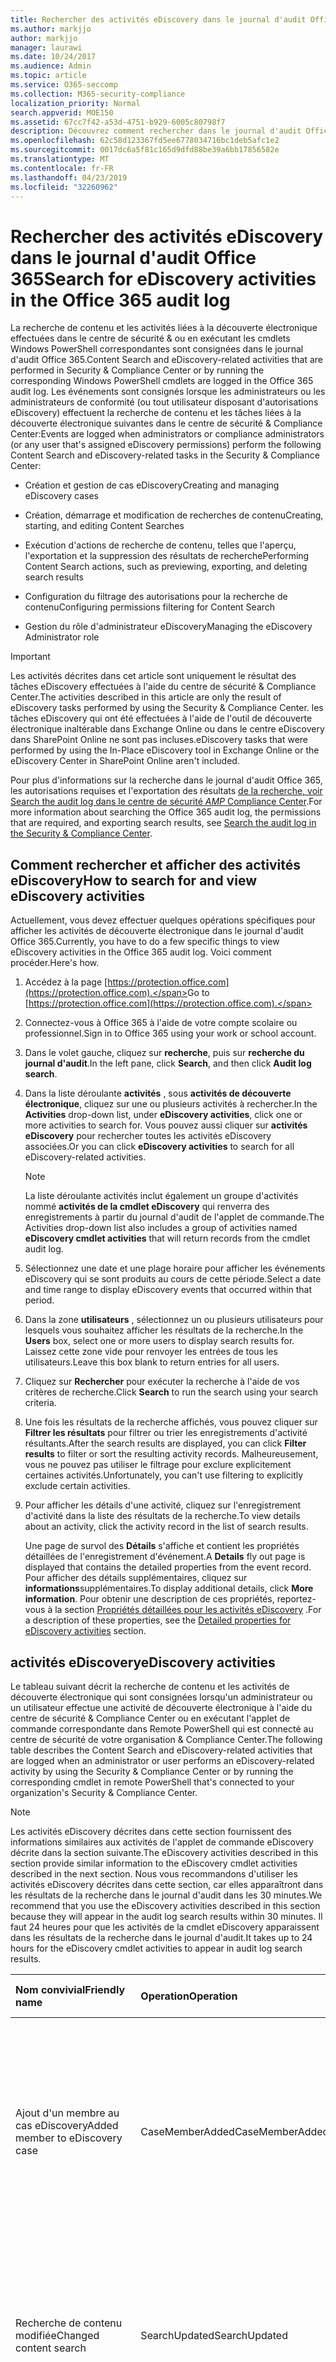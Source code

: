 ```yaml
---
title: Rechercher des activités eDiscovery dans le journal d'audit Office 365
ms.author: markjjo
author: markjjo
manager: laurawi
ms.date: 10/24/2017
ms.audience: Admin
ms.topic: article
ms.service: O365-seccomp
ms.collection: M365-security-compliance
localization_priority: Normal
search.appverid: MOE150
ms.assetid: 67cc7f42-a53d-4751-b929-6005c80798f7
description: Découvrez comment rechercher dans le journal d'audit Office 365 des événements consignés lorsque les administrateurs de conformité effectuent des tâches de recherche de contenu et de cas eDiscovery dans le centre de sécurité & Compliance Center.
ms.openlocfilehash: 62c58d123367fd5ee6778034716bc1deb5afc1e2
ms.sourcegitcommit: 0017dc6a5f81c165d9dfd88be39a6bb17856582e
ms.translationtype: MT
ms.contentlocale: fr-FR
ms.lasthandoff: 04/23/2019
ms.locfileid: "32260962"
---
```

# <a name="search-for-ediscovery-activities-in-the-office-365-audit-log"></a><span data-ttu-id="cde26-103">Rechercher des activités eDiscovery dans le journal d'audit Office 365</span><span class="sxs-lookup"><span data-stu-id="cde26-103">Search for eDiscovery activities in the Office 365 audit log</span></span>

<span data-ttu-id="cde26-104">La recherche de contenu et les activités liées à la découverte électronique effectuées dans le centre de sécurité & ou en exécutant les cmdlets Windows PowerShell correspondantes sont consignées dans le journal d'audit Office 365.</span><span class="sxs-lookup"><span data-stu-id="cde26-104">Content Search and eDiscovery-related activities that are performed in Security & Compliance Center or by running the corresponding Windows PowerShell cmdlets are logged in the Office 365 audit log.</span></span> <span data-ttu-id="cde26-105">Les événements sont consignés lorsque les administrateurs ou les administrateurs de conformité (ou tout utilisateur disposant d'autorisations eDiscovery) effectuent la recherche de contenu et les tâches liées à la découverte électronique suivantes dans le centre de sécurité & Compliance Center:</span><span class="sxs-lookup"><span data-stu-id="cde26-105">Events are logged when administrators or compliance administrators (or any user that's assigned eDiscovery permissions) perform the following Content Search and eDiscovery-related tasks in the Security & Compliance Center:</span></span>
  
- <span data-ttu-id="cde26-106">Création et gestion de cas eDiscovery</span><span class="sxs-lookup"><span data-stu-id="cde26-106">Creating and managing eDiscovery cases</span></span>
    
- <span data-ttu-id="cde26-107">Création, démarrage et modification de recherches de contenu</span><span class="sxs-lookup"><span data-stu-id="cde26-107">Creating, starting, and editing Content Searches</span></span>
    
- <span data-ttu-id="cde26-108">Exécution d'actions de recherche de contenu, telles que l'aperçu, l'exportation et la suppression des résultats de recherche</span><span class="sxs-lookup"><span data-stu-id="cde26-108">Performing Content Search actions, such as previewing, exporting, and deleting search results</span></span>
    
- <span data-ttu-id="cde26-109">Configuration du filtrage des autorisations pour la recherche de contenu</span><span class="sxs-lookup"><span data-stu-id="cde26-109">Configuring permissions filtering for Content Search</span></span>
    
- <span data-ttu-id="cde26-110">Gestion du rôle d'administrateur eDiscovery</span><span class="sxs-lookup"><span data-stu-id="cde26-110">Managing the eDiscovery Administrator role</span></span>
    
> [!IMPORTANT]
> <span data-ttu-id="cde26-111">Les activités décrites dans cet article sont uniquement le résultat des tâches eDiscovery effectuées à l'aide du centre de sécurité & Compliance Center.</span><span class="sxs-lookup"><span data-stu-id="cde26-111">The activities described in this article are only the result of eDiscovery tasks performed by using the Security & Compliance Center.</span></span> <span data-ttu-id="cde26-112">les tâches eDiscovery qui ont été effectuées à l'aide de l'outil de découverte électronique inaltérable dans Exchange Online ou dans le centre eDiscovery dans SharePoint Online ne sont pas incluses.</span><span class="sxs-lookup"><span data-stu-id="cde26-112">eDiscovery tasks that were performed by using the In-Place eDiscovery tool in Exchange Online or the eDiscovery Center in SharePoint Online aren't included.</span></span> 
  
<span data-ttu-id="cde26-113">Pour plus d'informations sur la recherche dans le journal d'audit Office 365, les autorisations requises et l'exportation des résultats [de la recherche, voir Search the audit log dans le centre de sécurité _AMP_ Compliance Center](search-the-audit-log-in-security-and-compliance.md).</span><span class="sxs-lookup"><span data-stu-id="cde26-113">For more information about searching the Office 365 audit log, the permissions that are required, and exporting search results, see [Search the audit log in the Security & Compliance Center](search-the-audit-log-in-security-and-compliance.md).</span></span>
  
## <a name="how-to-search-for-and-view-ediscovery-activities"></a><span data-ttu-id="cde26-114">Comment rechercher et afficher des activités eDiscovery</span><span class="sxs-lookup"><span data-stu-id="cde26-114">How to search for and view eDiscovery activities</span></span>

<span data-ttu-id="cde26-115">Actuellement, vous devez effectuer quelques opérations spécifiques pour afficher les activités de découverte électronique dans le journal d'audit Office 365.</span><span class="sxs-lookup"><span data-stu-id="cde26-115">Currently, you have to do a few specific things to view eDiscovery activities in the Office 365 audit log.</span></span> <span data-ttu-id="cde26-116">Voici comment procéder.</span><span class="sxs-lookup"><span data-stu-id="cde26-116">Here's how.</span></span>
  
1. <span data-ttu-id="cde26-117">Accédez à la page [https://protection.office.com](https://protection.office.com).</span><span class="sxs-lookup"><span data-stu-id="cde26-117">Go to [https://protection.office.com](https://protection.office.com).</span></span>
    
2. <span data-ttu-id="cde26-118">Connectez-vous à Office 365 à l'aide de votre compte scolaire ou professionnel.</span><span class="sxs-lookup"><span data-stu-id="cde26-118">Sign in to Office 365 using your work or school account.</span></span>
    
3. <span data-ttu-id="cde26-119">Dans le volet gauche, cliquez sur **recherche**, puis sur **recherche du journal d'audit**.</span><span class="sxs-lookup"><span data-stu-id="cde26-119">In the left pane, click **Search**, and then click **Audit log search**.</span></span>
    
4. <span data-ttu-id="cde26-120">Dans la liste déroulante **activités** , sous **activités de découverte électronique**, cliquez sur une ou plusieurs activités à rechercher.</span><span class="sxs-lookup"><span data-stu-id="cde26-120">In the **Activities** drop-down list, under **eDiscovery activities**, click one or more activities to search for.</span></span> <span data-ttu-id="cde26-121">Vous pouvez aussi cliquer sur **activités eDiscovery** pour rechercher toutes les activités eDiscovery associées.</span><span class="sxs-lookup"><span data-stu-id="cde26-121">Or you can click **eDiscovery activities** to search for all eDiscovery-related activities.</span></span> 
    
    > [!NOTE]
    > <span data-ttu-id="cde26-122">La liste déroulante activités inclut également un groupe d'activités nommé **activités de la cmdlet eDiscovery** qui renverra des enregistrements à partir du journal d'audit de l'applet de commande.</span><span class="sxs-lookup"><span data-stu-id="cde26-122">The Activities drop-down list also includes a group of activities named **eDiscovery cmdlet activities** that will return records from the cmdlet audit log.</span></span> 
  
5.  <span data-ttu-id="cde26-123">Sélectionnez une date et une plage horaire pour afficher les événements eDiscovery qui se sont produits au cours de cette période.</span><span class="sxs-lookup"><span data-stu-id="cde26-123">Select a date and time range to display eDiscovery events that occurred within that period.</span></span> 
    
6. <span data-ttu-id="cde26-124">Dans la zone **utilisateurs** , sélectionnez un ou plusieurs utilisateurs pour lesquels vous souhaitez afficher les résultats de la recherche.</span><span class="sxs-lookup"><span data-stu-id="cde26-124">In the **Users** box, select one or more users to display search results for.</span></span> <span data-ttu-id="cde26-125">Laissez cette zone vide pour renvoyer les entrées de tous les utilisateurs.</span><span class="sxs-lookup"><span data-stu-id="cde26-125">Leave this box blank to return entries for all users.</span></span> 
    
7. <span data-ttu-id="cde26-126">Cliquez sur **Rechercher** pour exécuter la recherche à l'aide de vos critères de recherche.</span><span class="sxs-lookup"><span data-stu-id="cde26-126">Click **Search** to run the search using your search criteria.</span></span> 
    
8. <span data-ttu-id="cde26-127">Une fois les résultats de la recherche affichés, vous pouvez cliquer sur **Filtrer les résultats** pour filtrer ou trier les enregistrements d'activité résultants.</span><span class="sxs-lookup"><span data-stu-id="cde26-127">After the search results are displayed, you can click **Filter results** to filter or sort the resulting activity records.</span></span> <span data-ttu-id="cde26-128">Malheureusement, vous ne pouvez pas utiliser le filtrage pour exclure explicitement certaines activités.</span><span class="sxs-lookup"><span data-stu-id="cde26-128">Unfortunately, you can't use filtering to explicitly exclude certain activities.</span></span> 
    
9. <span data-ttu-id="cde26-129">Pour afficher les détails d'une activité, cliquez sur l'enregistrement d'activité dans la liste des résultats de la recherche.</span><span class="sxs-lookup"><span data-stu-id="cde26-129">To view details about an activity, click the activity record in the list of search results.</span></span> 
    
    <span data-ttu-id="cde26-130">Une page de survol des **Détails** s'affiche et contient les propriétés détaillées de l'enregistrement d'événement.</span><span class="sxs-lookup"><span data-stu-id="cde26-130">A **Details** fly out page is displayed that contains the detailed properties from the event record.</span></span> <span data-ttu-id="cde26-131">Pour afficher des détails supplémentaires, cliquez sur **informations**supplémentaires.</span><span class="sxs-lookup"><span data-stu-id="cde26-131">To display additional details, click **More information**.</span></span> <span data-ttu-id="cde26-132">Pour obtenir une description de ces propriétés, reportez-vous à la section [Propriétés détaillées pour les activités eDiscovery](#detailed-properties-for-ediscovery-activities) .</span><span class="sxs-lookup"><span data-stu-id="cde26-132">For a description of these properties, see the [Detailed properties for eDiscovery activities](#detailed-properties-for-ediscovery-activities) section.</span></span> 

  
## <a name="ediscovery-activities"></a><span data-ttu-id="cde26-133">activités eDiscovery</span><span class="sxs-lookup"><span data-stu-id="cde26-133">eDiscovery activities</span></span>

<span data-ttu-id="cde26-134">Le tableau suivant décrit la recherche de contenu et les activités de découverte électronique qui sont consignées lorsqu'un administrateur ou un utilisateur effectue une activité de découverte électronique à l'aide du centre de sécurité & Compliance Center ou en exécutant l'applet de commande correspondante dans Remote PowerShell qui est connecté au centre de sécurité de votre organisation & Compliance Center.</span><span class="sxs-lookup"><span data-stu-id="cde26-134">The following table describes the Content Search and eDiscovery-related activities that are logged when an administrator or user performs an eDiscovery-related activity by using the Security & Compliance Center or by running the corresponding cmdlet in remote PowerShell that's connected to your organization's Security & Compliance Center.</span></span> 
  
> [!NOTE]
> <span data-ttu-id="cde26-135">Les activités eDiscovery décrites dans cette section fournissent des informations similaires aux activités de l'applet de commande eDiscovery décrite dans la section suivante.</span><span class="sxs-lookup"><span data-stu-id="cde26-135">The eDiscovery activities described in this section provide similar information to the eDiscovery cmdlet activities described in the next section.</span></span> <span data-ttu-id="cde26-136">Nous vous recommandons d'utiliser les activités eDiscovery décrites dans cette section, car elles apparaîtront dans les résultats de la recherche dans le journal d'audit dans les 30 minutes.</span><span class="sxs-lookup"><span data-stu-id="cde26-136">We recommend that you use the eDiscovery activities described in this section because they will appear in the audit log search results within 30 minutes.</span></span> <span data-ttu-id="cde26-137">Il faut 24 heures pour que les activités de la cmdlet eDiscovery apparaissent dans les résultats de la recherche dans le journal d'audit.</span><span class="sxs-lookup"><span data-stu-id="cde26-137">It takes up to 24 hours for the eDiscovery cmdlet activities to appear in audit log search results.</span></span> 
  
|<span data-ttu-id="cde26-138">**Nom convivial**</span><span class="sxs-lookup"><span data-stu-id="cde26-138">**Friendly name**</span></span>|<span data-ttu-id="cde26-139">**Operation**</span><span class="sxs-lookup"><span data-stu-id="cde26-139">**Operation**</span></span>|<span data-ttu-id="cde26-140">**Cmdlet correspondante**</span><span class="sxs-lookup"><span data-stu-id="cde26-140">**Corresponding cmdlet**</span></span>|<span data-ttu-id="cde26-141">**Description**</span><span class="sxs-lookup"><span data-stu-id="cde26-141">**Description**</span></span>|
|:-----|:-----|:-----|:-----|
|<span data-ttu-id="cde26-142">Ajout d'un membre au cas eDiscovery</span><span class="sxs-lookup"><span data-stu-id="cde26-142">Added member to eDiscovery case</span></span>  <br/> |<span data-ttu-id="cde26-143">CaseMemberAdded</span><span class="sxs-lookup"><span data-stu-id="cde26-143">CaseMemberAdded</span></span>  <br/> |<span data-ttu-id="cde26-144">Add-ComplianceCaseMember</span><span class="sxs-lookup"><span data-stu-id="cde26-144">Add-ComplianceCaseMember</span></span>  <br/> |<span data-ttu-id="cde26-145">Un utilisateur a été ajouté en tant que membre d'un cas de découverte électronique.</span><span class="sxs-lookup"><span data-stu-id="cde26-145">A user was added as a member of an eDiscovery case.</span></span> <span data-ttu-id="cde26-146">En tant que membre d'un cas, un utilisateur peut effectuer différentes tâches liées à la casse selon qu'il a reçu ou non les autorisations nécessaires.</span><span class="sxs-lookup"><span data-stu-id="cde26-146">As a member of a case, a user can perform various case-related tasks depending on whether they have been assigned the necessary permissions.</span></span>  <br/> |
|<span data-ttu-id="cde26-147">Recherche de contenu modifiée</span><span class="sxs-lookup"><span data-stu-id="cde26-147">Changed content search</span></span>  <br/> |<span data-ttu-id="cde26-148">SearchUpdated</span><span class="sxs-lookup"><span data-stu-id="cde26-148">SearchUpdated</span></span>  <br/> |<span data-ttu-id="cde26-149">Set-ComplianceSearch</span><span class="sxs-lookup"><span data-stu-id="cde26-149">Set-ComplianceSearch</span></span>  <br/> |<span data-ttu-id="cde26-150">Une recherche de contenu existante a été modifiée.</span><span class="sxs-lookup"><span data-stu-id="cde26-150">An existing content search was changed.</span></span> <span data-ttu-id="cde26-151">Les modifications peuvent inclure l'ajout ou la suppression d'emplacements de contenu ou la modification de la requête de recherche.</span><span class="sxs-lookup"><span data-stu-id="cde26-151">Changes can include adding or removing content locations or editing the search query.</span></span>  <br/> |
|<span data-ttu-id="cde26-152">Appartenance à un administrateur eDiscovery modifiée</span><span class="sxs-lookup"><span data-stu-id="cde26-152">Changed eDiscovery administrator membership</span></span>  <br/> |<span data-ttu-id="cde26-153">CaseAdminUpdated</span><span class="sxs-lookup"><span data-stu-id="cde26-153">CaseAdminUpdated</span></span>  <br/> |<span data-ttu-id="cde26-154">Update-eDiscoveryCaseAdmin</span><span class="sxs-lookup"><span data-stu-id="cde26-154">Update-eDiscoveryCaseAdmin</span></span>  <br/> |<span data-ttu-id="cde26-155">La liste des administrateurs eDiscovery de votre organisation a été modifiée.</span><span class="sxs-lookup"><span data-stu-id="cde26-155">The list of eDiscovery Administrators in your organization was changed.</span></span> <span data-ttu-id="cde26-156">Cette activité est enregistrée lorsque la liste des administrateurs eDiscovery est remplacée par un groupe de nouveaux utilisateurs.</span><span class="sxs-lookup"><span data-stu-id="cde26-156">This activity is logged when the list of eDiscovery Administrators is replaced with a group of new users.</span></span> <span data-ttu-id="cde26-157">Si un seul utilisateur est ajouté ou supprimé, l'opération CaseAdminAdded est enregistrée.</span><span class="sxs-lookup"><span data-stu-id="cde26-157">If a single user is added or removed, the CaseAdminAdded operation is logged.</span></span>  <br/> |
|<span data-ttu-id="cde26-158">Cas de découverte électronique modifiée</span><span class="sxs-lookup"><span data-stu-id="cde26-158">Changed eDiscovery case</span></span>  <br/> |<span data-ttu-id="cde26-159">CaseUpdated</span><span class="sxs-lookup"><span data-stu-id="cde26-159">CaseUpdated</span></span>  <br/> |<span data-ttu-id="cde26-160">Set-ComplianceCase</span><span class="sxs-lookup"><span data-stu-id="cde26-160">Set-ComplianceCase</span></span>  <br/> |<span data-ttu-id="cde26-161">Un cas de découverte électronique a été modifié.</span><span class="sxs-lookup"><span data-stu-id="cde26-161">An eDiscovery case was changed.</span></span> <span data-ttu-id="cde26-162">Les modifications incluent la fermeture d'un cas ouvert ou la réouverture d'un cas fermé.</span><span class="sxs-lookup"><span data-stu-id="cde26-162">Changes include closing an open case or re-opening a closed case.</span></span>  <br/> |
|<span data-ttu-id="cde26-163">Appartenance au cas de découverte électronique modifiée</span><span class="sxs-lookup"><span data-stu-id="cde26-163">Changed eDiscovery case membership</span></span>  <br/> |<span data-ttu-id="cde26-164">CaseMemberUpdated</span><span class="sxs-lookup"><span data-stu-id="cde26-164">CaseMemberUpdated</span></span>  <br/> |<span data-ttu-id="cde26-165">Update-ComplianceCaseMember</span><span class="sxs-lookup"><span data-stu-id="cde26-165">Update-ComplianceCaseMember</span></span>  <br/> |<span data-ttu-id="cde26-166">La liste d'appartenance d'un cas de découverte électronique a été modifiée.</span><span class="sxs-lookup"><span data-stu-id="cde26-166">The membership list of an eDiscovery case was changed.</span></span> <span data-ttu-id="cde26-167">Cette activité est enregistrée lorsque tous les membres sont remplacés par un groupe de nouveaux utilisateurs.</span><span class="sxs-lookup"><span data-stu-id="cde26-167">This activity is logged when all members are replaced with a group of new users.</span></span> <span data-ttu-id="cde26-168">Si un seul membre est ajouté ou supprimé, l'opération CaseMemberAdded ou CaseMemberRemoved est enregistrée.</span><span class="sxs-lookup"><span data-stu-id="cde26-168">If a single member is added or removed, CaseMemberAdded or CaseMemberRemoved operation is logged.</span></span>  <br/> |
|<span data-ttu-id="cde26-169">Filtre des autorisations de recherche modifié</span><span class="sxs-lookup"><span data-stu-id="cde26-169">Changed search permissions filter</span></span>  <br/> |<span data-ttu-id="cde26-170">SearchPermissionUpdated</span><span class="sxs-lookup"><span data-stu-id="cde26-170">SearchPermissionUpdated</span></span>  <br/> |<span data-ttu-id="cde26-171">Set-ComplianceSecurityFilter</span><span class="sxs-lookup"><span data-stu-id="cde26-171">Set-ComplianceSecurityFilter</span></span>  <br/> |<span data-ttu-id="cde26-172">Un filtre d'autorisations de recherche a été modifié.</span><span class="sxs-lookup"><span data-stu-id="cde26-172">A search permissions filter was changed.</span></span>  <br/> |
|<span data-ttu-id="cde26-173">Modification d'une requête de recherche pour la conservation de cas eDiscovery</span><span class="sxs-lookup"><span data-stu-id="cde26-173">Changed search query for eDiscovery case hold</span></span>  <br/> |<span data-ttu-id="cde26-174">HoldUpdated</span><span class="sxs-lookup"><span data-stu-id="cde26-174">HoldUpdated</span></span>  <br/> |<span data-ttu-id="cde26-175">Set-CaseHoldRule</span><span class="sxs-lookup"><span data-stu-id="cde26-175">Set-CaseHoldRule</span></span>  <br/> |<span data-ttu-id="cde26-176">Une conservation basée sur une requête associée à un cas de découverte électronique a été modifiée.</span><span class="sxs-lookup"><span data-stu-id="cde26-176">A query-based hold associated with an eDiscovery case was changed.</span></span> <span data-ttu-id="cde26-177">Les modifications possibles incluent la modification de la requête ou de la plage de dates pour une conservation basée sur une requête.</span><span class="sxs-lookup"><span data-stu-id="cde26-177">Possible changes include editing the query or date range for a query-based hold.</span></span>  <br/> |
|<span data-ttu-id="cde26-178">Élément d'aperçu de recherche de contenu téléchargé</span><span class="sxs-lookup"><span data-stu-id="cde26-178">Content search preview item downloaded</span></span>  <br/> |<span data-ttu-id="cde26-179">PreviewItemDownloaded</span><span class="sxs-lookup"><span data-stu-id="cde26-179">PreviewItemDownloaded</span></span>  <br/> |<span data-ttu-id="cde26-180">S/O</span><span class="sxs-lookup"><span data-stu-id="cde26-180">N/A</span></span>  <br/> |<span data-ttu-id="cde26-181">Un utilisateur A téléchargé un élément sur son ordinateur local (en cliquant sur le lien **Télécharger l'élément d'origine** ) lors de l'aperçu des résultats de la recherche.</span><span class="sxs-lookup"><span data-stu-id="cde26-181">A user downloaded an item to their local computer (by clicking the **Download original item** link) when previewing search results.</span></span>  <br/> |
|<span data-ttu-id="cde26-182">Élément d'aperçu de recherche de contenu mentionné</span><span class="sxs-lookup"><span data-stu-id="cde26-182">Content search preview item listed</span></span>  <br/> |<span data-ttu-id="cde26-183">PreviewItemListed</span><span class="sxs-lookup"><span data-stu-id="cde26-183">PreviewItemListed</span></span>  <br/> |<span data-ttu-id="cde26-184">S/O</span><span class="sxs-lookup"><span data-stu-id="cde26-184">N/A</span></span>  <br/> |<span data-ttu-id="cde26-185">Un utilisateur A cliqué sur **aperçu des résultats** de la recherche pour afficher la page Aperçu des résultats de la recherche, qui répertorie jusqu'à 1000 éléments à partir des résultats d'une recherche de contenu.</span><span class="sxs-lookup"><span data-stu-id="cde26-185">A user clicked **Preview search results** to display the preview search results page, which lists up to 1000 items from the results of a Content Search.</span></span>  <br/> |
|<span data-ttu-id="cde26-186">Élément d'aperçu de recherche de contenu affiché</span><span class="sxs-lookup"><span data-stu-id="cde26-186">Content search preview item viewed</span></span>  <br/> |<span data-ttu-id="cde26-187">PreviewItemRendered</span><span class="sxs-lookup"><span data-stu-id="cde26-187">PreviewItemRendered</span></span>  <br/> |<span data-ttu-id="cde26-188">S/O</span><span class="sxs-lookup"><span data-stu-id="cde26-188">N/A</span></span>  <br/> |<span data-ttu-id="cde26-189">Un gestionnaire eDiscovery a affiché un élément en cliquant dessus lors de l'aperçu des résultats de la recherche.</span><span class="sxs-lookup"><span data-stu-id="cde26-189">An eDiscovery manager viewed an item by clicking it when previewing search results.</span></span>  <br/> |
|<span data-ttu-id="cde26-190">Recherche de contenu créée</span><span class="sxs-lookup"><span data-stu-id="cde26-190">Created content search</span></span>  <br/> |<span data-ttu-id="cde26-191">SearchCreated</span><span class="sxs-lookup"><span data-stu-id="cde26-191">SearchCreated</span></span>  <br/> |<span data-ttu-id="cde26-192">New-ComplianceSearch</span><span class="sxs-lookup"><span data-stu-id="cde26-192">New-ComplianceSearch</span></span>  <br/> |<span data-ttu-id="cde26-193">Une nouvelle recherche de contenu a été créée.</span><span class="sxs-lookup"><span data-stu-id="cde26-193">A new content search was created.</span></span>  <br/> |
|<span data-ttu-id="cde26-194">Administrateur eDiscovery créé</span><span class="sxs-lookup"><span data-stu-id="cde26-194">Created eDiscovery administrator</span></span>  <br/> |<span data-ttu-id="cde26-195">CaseAdminAdded</span><span class="sxs-lookup"><span data-stu-id="cde26-195">CaseAdminAdded</span></span>  <br/> |<span data-ttu-id="cde26-196">Add-eDiscoveryCaseAdmin</span><span class="sxs-lookup"><span data-stu-id="cde26-196">Add-eDiscoveryCaseAdmin</span></span>  <br/> |<span data-ttu-id="cde26-197">Un utilisateur a été ajouté en tant qu'administrateur de découverte électronique dans l'organisation.</span><span class="sxs-lookup"><span data-stu-id="cde26-197">A user was added as an eDiscovery Administrator in the organization.</span></span>  <br/> |
|<span data-ttu-id="cde26-198">Création d'un cas eDiscovery</span><span class="sxs-lookup"><span data-stu-id="cde26-198">Created eDiscovery case</span></span>  <br/> |<span data-ttu-id="cde26-199">CaseAdded</span><span class="sxs-lookup"><span data-stu-id="cde26-199">CaseAdded</span></span>  <br/> |<span data-ttu-id="cde26-200">New-ComplianceCase</span><span class="sxs-lookup"><span data-stu-id="cde26-200">New-ComplianceCase</span></span>  <br/> |<span data-ttu-id="cde26-201">Un cas de découverte électronique a été créé.</span><span class="sxs-lookup"><span data-stu-id="cde26-201">An eDiscovery case was created.</span></span> <span data-ttu-id="cde26-202">Lors de la création d'un cas, il vous suffit de lui attribuer un nom.</span><span class="sxs-lookup"><span data-stu-id="cde26-202">When a case is created, you only have to give it a name.</span></span> <span data-ttu-id="cde26-203">D'autres tâches liées à la casse telles que l'ajout de membres, la création de conservations et la création de recherches de contenu associées au cas entraînent la journalisation d'événements supplémentaires.</span><span class="sxs-lookup"><span data-stu-id="cde26-203">Other case-related tasks such as adding members, creating holds, and creating content searches associated with the case result in additional events being logged.</span></span>  <br/> |
|<span data-ttu-id="cde26-204">Filtre des autorisations de recherche créé</span><span class="sxs-lookup"><span data-stu-id="cde26-204">Created search permissions filter</span></span>  <br/> |<span data-ttu-id="cde26-205">SearchPermissionCreated</span><span class="sxs-lookup"><span data-stu-id="cde26-205">SearchPermissionCreated</span></span>  <br/> |<span data-ttu-id="cde26-206">New-ComplianceSecurityFilter</span><span class="sxs-lookup"><span data-stu-id="cde26-206">New-ComplianceSecurityFilter</span></span>  <br/> |<span data-ttu-id="cde26-207">Un filtre d'autorisations de recherche a été créé.</span><span class="sxs-lookup"><span data-stu-id="cde26-207">A search permissions filter was created.</span></span>  <br/> |
|<span data-ttu-id="cde26-208">Requête de recherche créée pour la conservation de cas eDiscovery</span><span class="sxs-lookup"><span data-stu-id="cde26-208">Created search query for eDiscovery case hold</span></span>  <br/> |<span data-ttu-id="cde26-209">HoldCreated</span><span class="sxs-lookup"><span data-stu-id="cde26-209">HoldCreated</span></span>  <br/> |<span data-ttu-id="cde26-210">New-CaseHoldRule</span><span class="sxs-lookup"><span data-stu-id="cde26-210">New-CaseHoldRule</span></span>  <br/> |<span data-ttu-id="cde26-211">Une conservation basée sur une requête associée à un cas de découverte électronique a été créée.</span><span class="sxs-lookup"><span data-stu-id="cde26-211">A query-based hold associated with an eDiscovery case was created.</span></span>  <br/> |
|<span data-ttu-id="cde26-212">Recherche de contenu supprimé</span><span class="sxs-lookup"><span data-stu-id="cde26-212">Deleted content search</span></span>  <br/> |<span data-ttu-id="cde26-213">SearchRemoved</span><span class="sxs-lookup"><span data-stu-id="cde26-213">SearchRemoved</span></span>  <br/> |<span data-ttu-id="cde26-214">Remove-ComplianceSearch</span><span class="sxs-lookup"><span data-stu-id="cde26-214">Remove-ComplianceSearch</span></span>  <br/> |<span data-ttu-id="cde26-215">Une recherche de contenu existante a été supprimée.</span><span class="sxs-lookup"><span data-stu-id="cde26-215">An existing content search was deleted.</span></span>  <br/> |
|<span data-ttu-id="cde26-216">Administrateur eDiscovery supprimé</span><span class="sxs-lookup"><span data-stu-id="cde26-216">Deleted eDiscovery administrator</span></span>  <br/> |<span data-ttu-id="cde26-217">CaseAdminRemoved</span><span class="sxs-lookup"><span data-stu-id="cde26-217">CaseAdminRemoved</span></span>  <br/> |<span data-ttu-id="cde26-218">Remove-eDiscoveryCaseAdmin</span><span class="sxs-lookup"><span data-stu-id="cde26-218">Remove-eDiscoveryCaseAdmin</span></span>  <br/> |<span data-ttu-id="cde26-219">Un administrateur de découverte électronique a été supprimé de votre organisation.</span><span class="sxs-lookup"><span data-stu-id="cde26-219">An eDiscovery Administrator was deleted from your organization.</span></span>  <br/> |
|<span data-ttu-id="cde26-220">Suppression d'un cas eDiscovery</span><span class="sxs-lookup"><span data-stu-id="cde26-220">Deleted eDiscovery case</span></span>  <br/> |<span data-ttu-id="cde26-221">CaseRemoved</span><span class="sxs-lookup"><span data-stu-id="cde26-221">CaseRemoved</span></span>  <br/> |<span data-ttu-id="cde26-222">Remove-ComplianceCase</span><span class="sxs-lookup"><span data-stu-id="cde26-222">Remove-ComplianceCase</span></span>  <br/> |<span data-ttu-id="cde26-223">Un cas de découverte électronique a été supprimé.</span><span class="sxs-lookup"><span data-stu-id="cde26-223">An eDiscovery case was deleted.</span></span> <span data-ttu-id="cde26-224">Notez que toute conservation associée à la casse doit être supprimée avant de pouvoir supprimer le cas.</span><span class="sxs-lookup"><span data-stu-id="cde26-224">Note that any hold associated with the case has to be removed before the case can be deleted.</span></span>  <br/> |
|<span data-ttu-id="cde26-225">Filtre des autorisations de recherche supprimées</span><span class="sxs-lookup"><span data-stu-id="cde26-225">Deleted search permissions filter</span></span>  <br/> |<span data-ttu-id="cde26-226">SearchPermissionRemoved</span><span class="sxs-lookup"><span data-stu-id="cde26-226">SearchPermissionRemoved</span></span>  <br/> |<span data-ttu-id="cde26-227">Remove-ComplianceSecurityFilter</span><span class="sxs-lookup"><span data-stu-id="cde26-227">Remove-ComplianceSecurityFilter</span></span>  <br/> |<span data-ttu-id="cde26-228">Un filtre d'autorisations de recherche a été supprimé.</span><span class="sxs-lookup"><span data-stu-id="cde26-228">A search permissions filter was deleted.</span></span>  <br/> |
|<span data-ttu-id="cde26-229">Requête de recherche supprimée pour la conservation de cas eDiscovery</span><span class="sxs-lookup"><span data-stu-id="cde26-229">Deleted search query for eDiscovery case hold</span></span>  <br/> |<span data-ttu-id="cde26-230">HoldRemoved</span><span class="sxs-lookup"><span data-stu-id="cde26-230">HoldRemoved</span></span>  <br/> |<span data-ttu-id="cde26-231">Remove-CaseHoldRule</span><span class="sxs-lookup"><span data-stu-id="cde26-231">Remove-CaseHoldRule</span></span>  <br/> |<span data-ttu-id="cde26-232">Une conservation basée sur une requête associée à un cas de découverte électronique a été supprimée.</span><span class="sxs-lookup"><span data-stu-id="cde26-232">A query-based hold associated with an eDiscovery case was deleted.</span></span> <span data-ttu-id="cde26-233">La suppression de la requête de la suspension est souvent le résultat de la suppression d'une suspension.</span><span class="sxs-lookup"><span data-stu-id="cde26-233">Removing the query from the hold is often the result of deleting a hold.</span></span> <span data-ttu-id="cde26-234">Lorsqu'une requête de conservation ou de suspension est supprimée, les emplacements de contenu en attente sont libérés.</span><span class="sxs-lookup"><span data-stu-id="cde26-234">When a hold or a hold query are deleted, the content locations that were on hold are released.</span></span>  <br/> |
|<span data-ttu-id="cde26-235">Exportation de la recherche de contenu téléchargée</span><span class="sxs-lookup"><span data-stu-id="cde26-235">Downloaded export of content search</span></span>  <br/> |<span data-ttu-id="cde26-236">SearchExportDownloaded</span><span class="sxs-lookup"><span data-stu-id="cde26-236">SearchExportDownloaded</span></span>  <br/> |<span data-ttu-id="cde26-237">S/O</span><span class="sxs-lookup"><span data-stu-id="cde26-237">N/A</span></span>  <br/> |<span data-ttu-id="cde26-238">Un utilisateur A téléchargé les résultats d'une recherche de contenu sur son ordinateur local.</span><span class="sxs-lookup"><span data-stu-id="cde26-238">A user downloaded the results of a content search to their local computer.</span></span> <span data-ttu-id="cde26-239">Notez qu'une **exportation démarrée de l'activité de recherche de contenu** doit être initiée avant de pouvoir télécharger les résultats de la recherche.</span><span class="sxs-lookup"><span data-stu-id="cde26-239">Note that a **Started export of content search** activity has to be initiated before search results can be downloaded.</span></span>  <br/> |
|<span data-ttu-id="cde26-240">Résultats prévisualisés de la recherche de contenu</span><span class="sxs-lookup"><span data-stu-id="cde26-240">Previewed results of content search</span></span>  <br/> |<span data-ttu-id="cde26-241">SearchPreviewed</span><span class="sxs-lookup"><span data-stu-id="cde26-241">SearchPreviewed</span></span>  <br/> |<span data-ttu-id="cde26-242">S/O</span><span class="sxs-lookup"><span data-stu-id="cde26-242">N/A</span></span>  <br/> |<span data-ttu-id="cde26-243">Un utilisateur A affiché un aperçu des résultats d'une recherche de contenu.</span><span class="sxs-lookup"><span data-stu-id="cde26-243">A user previewed the results of a content search.</span></span>  <br/> |
|<span data-ttu-id="cde26-244">Résultats purgés de la recherche de contenu</span><span class="sxs-lookup"><span data-stu-id="cde26-244">Purged results of content search</span></span>  <br/> |<span data-ttu-id="cde26-245">SearchResultsPurged</span><span class="sxs-lookup"><span data-stu-id="cde26-245">SearchResultsPurged</span></span>  <br/> |<span data-ttu-id="cde26-246">New-ComplianceSearchAction</span><span class="sxs-lookup"><span data-stu-id="cde26-246">New-ComplianceSearchAction</span></span>  <br/> |<span data-ttu-id="cde26-247">Un utilisateur A purgé les résultats d'une recherche de contenu en exécutant la commande **New-ComplianceSearchAction-purge** .</span><span class="sxs-lookup"><span data-stu-id="cde26-247">A user purged the results of a Content Search by running the **New-ComplianceSearchAction -Purge** command.</span></span>  <br/> |
|<span data-ttu-id="cde26-248">Suppression de l'analyse de la recherche de contenu</span><span class="sxs-lookup"><span data-stu-id="cde26-248">Removed analysis of content search</span></span>  <br/> |<span data-ttu-id="cde26-249">RemovedSearchResultsSentToZoom</span><span class="sxs-lookup"><span data-stu-id="cde26-249">RemovedSearchResultsSentToZoom</span></span>  <br/> |<span data-ttu-id="cde26-250">Remove-ComplianceSearchAction</span><span class="sxs-lookup"><span data-stu-id="cde26-250">Remove-ComplianceSearchAction</span></span>  <br/> |<span data-ttu-id="cde26-251">Une action prepare de recherche de contenu (pour préparer les résultats de recherche pour Office 365 Advanced eDiscovery) a été supprimée.</span><span class="sxs-lookup"><span data-stu-id="cde26-251">A content search prepare action (to prepare search results for Office 365 Advanced eDiscovery) was deleted.</span></span> <span data-ttu-id="cde26-252">Si l'action de préparation était inférieure à deux semaines, les résultats de recherche préparés pour Advanced eDiscovery ont été supprimés de la zone de stockage Microsoft Azure.</span><span class="sxs-lookup"><span data-stu-id="cde26-252">If the preparation action was less than two weeks old, the search results that were prepared for Advanced eDiscovery were deleted from the Microsoft Azure storage area.</span></span> <span data-ttu-id="cde26-253">Si l'action de préparation remonte à plus de 2 semaines, cet événement indique que seule l'action de préparation correspondante a été supprimée.</span><span class="sxs-lookup"><span data-stu-id="cde26-253">If the preparation action was older than 2 weeks, then this event indicates that only the corresponding preparation action was deleted.</span></span>  <br/> |
|<span data-ttu-id="cde26-254">Suppression de l'exportation de la recherche de contenu</span><span class="sxs-lookup"><span data-stu-id="cde26-254">Removed export of content search</span></span>  <br/> |<span data-ttu-id="cde26-255">RemovedSearchExported</span><span class="sxs-lookup"><span data-stu-id="cde26-255">RemovedSearchExported</span></span>  <br/> |<span data-ttu-id="cde26-256">Remove-ComplianceSearchAction</span><span class="sxs-lookup"><span data-stu-id="cde26-256">Remove-ComplianceSearchAction</span></span>  <br/> |<span data-ttu-id="cde26-257">Une action d'exportation de recherche de contenu a été supprimée.</span><span class="sxs-lookup"><span data-stu-id="cde26-257">A content search export action was deleted.</span></span> <span data-ttu-id="cde26-258">Si l'action d'exportation était inférieure à deux semaines, les résultats de recherche qui ont été téléchargés dans la zone de stockage Microsoft Azure ont été supprimés.</span><span class="sxs-lookup"><span data-stu-id="cde26-258">If the export action was less than two weeks old, the search results that were uploaded to the Microsoft Azure storage area were deleted.</span></span> <span data-ttu-id="cde26-259">Si l'action d'exportation remonte à plus de 2 semaines, cet événement indique que seule l'action d'exportation correspondante a été supprimée.</span><span class="sxs-lookup"><span data-stu-id="cde26-259">If the export action was older than 2 weeks, then this event indicates that only the corresponding export action was deleted.</span></span>  <br/> |
|<span data-ttu-id="cde26-260">Membre supprimé d'un cas de découverte électronique</span><span class="sxs-lookup"><span data-stu-id="cde26-260">Removed member from eDiscovery case</span></span>  <br/> |<span data-ttu-id="cde26-261">CaseMemberRemoved</span><span class="sxs-lookup"><span data-stu-id="cde26-261">CaseMemberRemoved</span></span>  <br/> |<span data-ttu-id="cde26-262">Remove-ComplianceCaseMember</span><span class="sxs-lookup"><span data-stu-id="cde26-262">Remove-ComplianceCaseMember</span></span>  <br/> |<span data-ttu-id="cde26-263">Un utilisateur a été supprimé en tant que membre d'un cas de découverte électronique.</span><span class="sxs-lookup"><span data-stu-id="cde26-263">A user was removed as a member of an eDiscovery case.</span></span>  <br/> |
|<span data-ttu-id="cde26-264">Suppression des résultats de la recherche de contenu</span><span class="sxs-lookup"><span data-stu-id="cde26-264">Removed preview results of content search</span></span>  <br/> |<span data-ttu-id="cde26-265">RemovedSearchPreviewed</span><span class="sxs-lookup"><span data-stu-id="cde26-265">RemovedSearchPreviewed</span></span>  <br/> |<span data-ttu-id="cde26-266">Remove-ComplianceSearchAction</span><span class="sxs-lookup"><span data-stu-id="cde26-266">Remove-ComplianceSearchAction</span></span>  <br/> |<span data-ttu-id="cde26-267">Une action d'aperçu de recherche de contenu a été supprimée.</span><span class="sxs-lookup"><span data-stu-id="cde26-267">A content search preview action was deleted.</span></span>  <br/> |
|<span data-ttu-id="cde26-268">Suppression de l'action de purge effectuée lors de la recherche de contenu</span><span class="sxs-lookup"><span data-stu-id="cde26-268">Removed purge action performed on content search</span></span>  <br/> |<span data-ttu-id="cde26-269">RemovedSearchResultsPurged</span><span class="sxs-lookup"><span data-stu-id="cde26-269">RemovedSearchResultsPurged</span></span>  <br/> |<span data-ttu-id="cde26-270">Remove-ComplianceSearchAction</span><span class="sxs-lookup"><span data-stu-id="cde26-270">Remove-ComplianceSearchAction</span></span>  <br/> |<span data-ttu-id="cde26-271">Une action de purge de recherche de contenu a été supprimée.</span><span class="sxs-lookup"><span data-stu-id="cde26-271">A content search purge action was deleted.</span></span>  <br/> |
|<span data-ttu-id="cde26-272">Rapport de recherche supprimé</span><span class="sxs-lookup"><span data-stu-id="cde26-272">Removed search report</span></span>  <br/> |<span data-ttu-id="cde26-273">SearchReportRemoved</span><span class="sxs-lookup"><span data-stu-id="cde26-273">SearchReportRemoved</span></span>  <br/> |<span data-ttu-id="cde26-274">Remove-ComplianceSearchAction</span><span class="sxs-lookup"><span data-stu-id="cde26-274">Remove-ComplianceSearchAction</span></span>  <br/> |<span data-ttu-id="cde26-275">Une action de rapport d'exportation de recherche de contenu a été supprimée.</span><span class="sxs-lookup"><span data-stu-id="cde26-275">A content search export report action was deleted.</span></span>  <br/> |
|<span data-ttu-id="cde26-276">Début de l'analyse de la recherche de contenu</span><span class="sxs-lookup"><span data-stu-id="cde26-276">Started analysis of content search</span></span>  <br/> |<span data-ttu-id="cde26-277">SearchResultsSentToZoom</span><span class="sxs-lookup"><span data-stu-id="cde26-277">SearchResultsSentToZoom</span></span>  <br/> |<span data-ttu-id="cde26-278">New-ComplianceSearchAction</span><span class="sxs-lookup"><span data-stu-id="cde26-278">New-ComplianceSearchAction</span></span>  <br/> |<span data-ttu-id="cde26-279">Les résultats d'une recherche de contenu ont été préparés pour analyse dans Advanced eDiscovery.</span><span class="sxs-lookup"><span data-stu-id="cde26-279">The results of a content search were prepared for analysis in Advanced eDiscovery.</span></span>  <br/> |
|<span data-ttu-id="cde26-280">Début de la recherche de contenu</span><span class="sxs-lookup"><span data-stu-id="cde26-280">Started content search</span></span>  <br/> |<span data-ttu-id="cde26-281">SearchStarted</span><span class="sxs-lookup"><span data-stu-id="cde26-281">SearchStarted</span></span>  <br/> |<span data-ttu-id="cde26-282">Start-ComplianceSearch</span><span class="sxs-lookup"><span data-stu-id="cde26-282">Start-ComplianceSearch</span></span>  <br/> |<span data-ttu-id="cde26-283">Une recherche de contenu a été démarrée.</span><span class="sxs-lookup"><span data-stu-id="cde26-283">A content search was started.</span></span> <span data-ttu-id="cde26-284">Lorsque vous créez ou modifiez une recherche de contenu à l'aide de l'interface utilisateur de Security & Compliance Center, la recherche est démarrée automatiquement.</span><span class="sxs-lookup"><span data-stu-id="cde26-284">When you create or change a content search by using the Security & Compliance Center GUI, the search is automatically started.</span></span> <span data-ttu-id="cde26-285">Si vous créez ou modifiez une recherche à l'aide de la cmdlet **New-ComplianceSearch** ou **Set-ComplianceSearch** , vous devez exécuter la cmdlet **Start-ComplianceSearch** pour démarrer la recherche.</span><span class="sxs-lookup"><span data-stu-id="cde26-285">If you create or change a search by using the **New-ComplianceSearch** or **Set-ComplianceSearch** cmdlet, you have to run the **Start-ComplianceSearch** cmdlet to start the search.</span></span>  <br/> |
|<span data-ttu-id="cde26-286">Début de l'exportation de la recherche de contenu</span><span class="sxs-lookup"><span data-stu-id="cde26-286">Started export of content search</span></span>  <br/> |<span data-ttu-id="cde26-287">SearchExported</span><span class="sxs-lookup"><span data-stu-id="cde26-287">SearchExported</span></span>  <br/> |<span data-ttu-id="cde26-288">New-ComplianceSearchAction</span><span class="sxs-lookup"><span data-stu-id="cde26-288">New-ComplianceSearchAction</span></span>  <br/> |<span data-ttu-id="cde26-289">Un utilisateur A exporté les résultats d'une recherche de contenu.</span><span class="sxs-lookup"><span data-stu-id="cde26-289">A user exported the results of a content search.</span></span>  <br/> |
|<span data-ttu-id="cde26-290">Début du rapport d'exportation</span><span class="sxs-lookup"><span data-stu-id="cde26-290">Started export report</span></span>  <br/> |<span data-ttu-id="cde26-291">SearchReport</span><span class="sxs-lookup"><span data-stu-id="cde26-291">SearchReport</span></span>  <br/> |<span data-ttu-id="cde26-292">New-ComplianceSearchAction</span><span class="sxs-lookup"><span data-stu-id="cde26-292">New-ComplianceSearchAction</span></span>  <br/> |<span data-ttu-id="cde26-293">Un utilisateur A exporté un rapport de recherche de contenu.</span><span class="sxs-lookup"><span data-stu-id="cde26-293">A user exported a content search report.</span></span>  <br/> |
|<span data-ttu-id="cde26-294">Recherche de contenu interrompue</span><span class="sxs-lookup"><span data-stu-id="cde26-294">Stopped content search</span></span>  <br/> |<span data-ttu-id="cde26-295">SearchStopped</span><span class="sxs-lookup"><span data-stu-id="cde26-295">SearchStopped</span></span>  <br/> |<span data-ttu-id="cde26-296">Stop-ComplianceSearch</span><span class="sxs-lookup"><span data-stu-id="cde26-296">Stop-ComplianceSearch</span></span>  <br/> |<span data-ttu-id="cde26-297">Un utilisateur a arrêté une recherche de contenu.</span><span class="sxs-lookup"><span data-stu-id="cde26-297">A user stopped a content search.</span></span>  <br/> |
  
## <a name="ediscovery-cmdlet-activities"></a><span data-ttu-id="cde26-298">activités de l'applet de commande eDiscovery</span><span class="sxs-lookup"><span data-stu-id="cde26-298">eDiscovery cmdlet activities</span></span>

<span data-ttu-id="cde26-299">Le tableau suivant répertorie les enregistrements du journal d'audit de l'applet de commande enregistrés lorsqu'un administrateur ou un utilisateur effectue une activité de découverte électronique à l'aide du centre de sécurité & conformité ou en exécutant la cmdlet correspondante dans PowerShell à distance qui est connecté. vers le centre de sécurité de votre organisation & Compliance Center.</span><span class="sxs-lookup"><span data-stu-id="cde26-299">The following table lists the cmdlet audit log records that are logged when an administrator or user performs an eDiscovery-related activity by using the Security & Compliance Center or by running the corresponding cmdlet in remote PowerShell that's connected to your organization's Security & Compliance Center.</span></span> <span data-ttu-id="cde26-300">Notez que les informations détaillées dans l'enregistrement du journal d'audit sont différentes pour les activités de cmdlet répertoriées dans ce tableau et les activités eDiscovery décrites dans la section précédente.</span><span class="sxs-lookup"><span data-stu-id="cde26-300">Note that the detailed information in the audit log record is different for the cmdlet activities listed in this table and the eDiscovery activities described in the previous section.</span></span> 
  
<span data-ttu-id="cde26-301">Comme indiqué précédemment, les activités de la cmdlet eDiscovery doivent prendre jusqu'à 24 heures pour apparaître dans les résultats de la recherche du journal d'audit.</span><span class="sxs-lookup"><span data-stu-id="cde26-301">As previously stated, it takes up to 24 hours for eDiscovery cmdlet activities to appear in the audit log search results.</span></span>
  
> [!TIP]
> <span data-ttu-id="cde26-302">Les cmdlets de la colonne **opération** dans le tableau suivant sont liées à la rubrique d'aide correspondante de la cmdlet sur TechNet.</span><span class="sxs-lookup"><span data-stu-id="cde26-302">The cmdlets in the **Operation** column in the following table are linked to the corresponding cmdlet help topic on TechNet.</span></span> <span data-ttu-id="cde26-303">Accédez à la rubrique d'aide de l'applet de commande pour obtenir une description des paramètres disponibles pour chaque cmdlet.</span><span class="sxs-lookup"><span data-stu-id="cde26-303">Go to the cmdlet help topic for a description of the available parameters for each cmdlet.</span></span> <span data-ttu-id="cde26-304">Le paramètre et la valeur de paramètre qui ont été utilisés avec une cmdlet sont inclus dans l'entrée du journal d'audit pour chaque activité de cmdlet eDiscovery enregistrée.</span><span class="sxs-lookup"><span data-stu-id="cde26-304">The parameter and the parameter value that were used with a cmdlet are included in the audit log entry for each eDiscovery cmdlet activity that's logged.</span></span> 
  
|<span data-ttu-id="cde26-305">**Nom convivial**</span><span class="sxs-lookup"><span data-stu-id="cde26-305">**Friendly name**</span></span>|<span data-ttu-id="cde26-306">**Opération (cmdlet)**</span><span class="sxs-lookup"><span data-stu-id="cde26-306">**Operation (cmdlet)**</span></span>|<span data-ttu-id="cde26-307">**Description**</span><span class="sxs-lookup"><span data-stu-id="cde26-307">**Description**</span></span>|
|:-----|:-----|:-----|
|<span data-ttu-id="cde26-308">Blocage créé dans le cas eDiscovery</span><span class="sxs-lookup"><span data-stu-id="cde26-308">Created hold in eDiscovery case</span></span>  <br/> |[<span data-ttu-id="cde26-309">New-CaseHoldPolicy</span><span class="sxs-lookup"><span data-stu-id="cde26-309">New-CaseHoldPolicy</span></span>](https://go.microsoft.com/fwlink/p/?LinkId=823813) <br/> |<span data-ttu-id="cde26-310">Une conservation a été créée pour un cas de découverte électronique.</span><span class="sxs-lookup"><span data-stu-id="cde26-310">A hold was created for an eDiscovery case.</span></span> <span data-ttu-id="cde26-311">Une conservation peut être créée avec ou sans spécification d'une source de contenu.</span><span class="sxs-lookup"><span data-stu-id="cde26-311">A hold can be created with or without specifying a content source.</span></span> <span data-ttu-id="cde26-312">Si des sources de contenu sont spécifiées, elles seront identifiées dans l'entrée du journal d'audit.</span><span class="sxs-lookup"><span data-stu-id="cde26-312">If content sources are specified, they'll be identified in the audit log entry.</span></span>  <br/> |
|<span data-ttu-id="cde26-313">Suppression d'un blocage de découverte électronique</span><span class="sxs-lookup"><span data-stu-id="cde26-313">Deleted hold from eDiscovery case</span></span>  <br/> |[<span data-ttu-id="cde26-314">Remove-CaseHoldPolicy</span><span class="sxs-lookup"><span data-stu-id="cde26-314">Remove-CaseHoldPolicy</span></span>](https://go.microsoft.com/fwlink/p/?LinkId=823814) <br/> |<span data-ttu-id="cde26-315">Une conservation associée à un cas de découverte électronique a été supprimée.</span><span class="sxs-lookup"><span data-stu-id="cde26-315">A hold that is associated with an eDiscovery case was deleted.</span></span> <span data-ttu-id="cde26-316">La suppression d'une conservation libère tous les emplacements de contenu de la suspension.</span><span class="sxs-lookup"><span data-stu-id="cde26-316">Deleting a hold releases all of the content locations from the hold.</span></span> <span data-ttu-id="cde26-317">La suppression de la conservation entraîne également la suppression des règles de conservation de la casse associées à la conservation (voir **Remove-CaseHoldRule** ci-dessous).</span><span class="sxs-lookup"><span data-stu-id="cde26-317">Deleting the hold also results in deleting the case hold rules associated with the hold (see **Remove-CaseHoldRule** below).</span></span>  <br/> |
|<span data-ttu-id="cde26-318">Conservation de blocage modifiée dans la découverte électronique</span><span class="sxs-lookup"><span data-stu-id="cde26-318">Changed hold in eDiscovery case</span></span>  <br/> |[<span data-ttu-id="cde26-319">Set-CaseHoldPolicy</span><span class="sxs-lookup"><span data-stu-id="cde26-319">Set-CaseHoldPolicy</span></span>](https://go.microsoft.com/fwlink/p/?LinkId=823815) <br/> |<span data-ttu-id="cde26-320">Une conservation associée à une découverte électronique a été modifiée.</span><span class="sxs-lookup"><span data-stu-id="cde26-320">A hold that is associated with an eDiscovery was changed.</span></span> <span data-ttu-id="cde26-321">Les modifications possibles incluent l'ajout ou la suppression d'emplacements de contenu ou la désactivation (désactivation) de la conservation.</span><span class="sxs-lookup"><span data-stu-id="cde26-321">Possible changes include adding or removing content locations or turning off (disabling) the hold.</span></span>  <br/> |
|<span data-ttu-id="cde26-322">Requête de recherche créée pour la conservation de cas eDiscovery</span><span class="sxs-lookup"><span data-stu-id="cde26-322">Created search query for eDiscovery case hold</span></span>  <br/> |[<span data-ttu-id="cde26-323">New-CaseHoldRule</span><span class="sxs-lookup"><span data-stu-id="cde26-323">New-CaseHoldRule</span></span>](https://go.microsoft.com/fwlink/p/?LinkId=823816) <br/> |<span data-ttu-id="cde26-324">Une conservation basée sur une requête associée à un cas de découverte électronique a été créée.</span><span class="sxs-lookup"><span data-stu-id="cde26-324">A query-based hold associated with an eDiscovery case was created.</span></span>  <br/> |
|<span data-ttu-id="cde26-325">Requête de recherche supprimée pour la conservation de cas eDiscovery</span><span class="sxs-lookup"><span data-stu-id="cde26-325">Deleted search query for eDiscovery case hold</span></span>  <br/> |[<span data-ttu-id="cde26-326">Remove-CaseHoldRule</span><span class="sxs-lookup"><span data-stu-id="cde26-326">Remove-CaseHoldRule</span></span>](https://go.microsoft.com/fwlink/p/?LinkId=823820) <br/> |<span data-ttu-id="cde26-327">Une conservation basée sur une requête associée à un cas de découverte électronique a été supprimée.</span><span class="sxs-lookup"><span data-stu-id="cde26-327">A query-based hold associated with an eDiscovery case was deleted.</span></span> <span data-ttu-id="cde26-328">La suppression de la requête de la suspension est souvent le résultat de la suppression d'une suspension.</span><span class="sxs-lookup"><span data-stu-id="cde26-328">Removing the query from the hold is often the result of deleting a hold.</span></span> <span data-ttu-id="cde26-329">Lorsqu'une requête de conservation ou de suspension est supprimée, les emplacements de contenu en attente sont libérés.</span><span class="sxs-lookup"><span data-stu-id="cde26-329">When a hold or a hold query are deleted, the content locations that were on hold are released.</span></span>  <br/> |
|<span data-ttu-id="cde26-330">Modification d'une requête de recherche pour la conservation de cas eDiscovery</span><span class="sxs-lookup"><span data-stu-id="cde26-330">Changed search query for eDiscovery case hold</span></span>  <br/> |[<span data-ttu-id="cde26-331">Set-CaseHoldRule</span><span class="sxs-lookup"><span data-stu-id="cde26-331">Set-CaseHoldRule</span></span>](https://go.microsoft.com/fwlink/p/?LinkId=823819) <br/> |<span data-ttu-id="cde26-332">Une conservation basée sur une requête associée à un cas de découverte électronique a été modifiée.</span><span class="sxs-lookup"><span data-stu-id="cde26-332">A query-based hold associated with an eDiscovery case was changed.</span></span> <span data-ttu-id="cde26-333">Les modifications possibles incluent la modification de la requête ou de la plage de dates pour une conservation basée sur une requête.</span><span class="sxs-lookup"><span data-stu-id="cde26-333">Possible changes include editing the query or date range for a query-based hold.</span></span>  <br/> |
|<span data-ttu-id="cde26-334">Création d'un cas eDiscovery</span><span class="sxs-lookup"><span data-stu-id="cde26-334">Created eDiscovery case</span></span>  <br/> |[<span data-ttu-id="cde26-335">New-ComplianceCase</span><span class="sxs-lookup"><span data-stu-id="cde26-335">New-ComplianceCase</span></span>](https://go.microsoft.com/fwlink/p/?LinkId=823842) <br/> |<span data-ttu-id="cde26-336">Un cas de découverte électronique a été créé.</span><span class="sxs-lookup"><span data-stu-id="cde26-336">An eDiscovery case was created.</span></span> <span data-ttu-id="cde26-337">Lors de la création d'un cas, il vous suffit de lui attribuer un nom.</span><span class="sxs-lookup"><span data-stu-id="cde26-337">When a case is created, you only have to give it a name.</span></span> <span data-ttu-id="cde26-338">D'autres tâches liées à la casse telles que l'ajout de membres, la création de conservations et la création de recherches de contenu associées au cas entraînent la journalisation d'événements supplémentaires.</span><span class="sxs-lookup"><span data-stu-id="cde26-338">Other case-related tasks such as adding members, creating holds, and creating content searches associated with the case result in additional events being logged.</span></span>  <br/> |
|<span data-ttu-id="cde26-339">Suppression d'un cas eDiscovery</span><span class="sxs-lookup"><span data-stu-id="cde26-339">Deleted eDiscovery case</span></span>  <br/> |[<span data-ttu-id="cde26-340">Remove-ComplianceCase</span><span class="sxs-lookup"><span data-stu-id="cde26-340">Remove-ComplianceCase</span></span>](https://go.microsoft.com/fwlink/p/?LinkId=823844) <br/> |<span data-ttu-id="cde26-341">Un cas de découverte électronique a été supprimé.</span><span class="sxs-lookup"><span data-stu-id="cde26-341">An eDiscovery case was deleted.</span></span> <span data-ttu-id="cde26-342">Notez que toute conservation associée à la casse doit être supprimée avant de pouvoir supprimer le cas.</span><span class="sxs-lookup"><span data-stu-id="cde26-342">Note that any hold associated with the case has to be removed before the case can be deleted.</span></span>  <br/> |
|<span data-ttu-id="cde26-343">Cas de découverte électronique modifiée</span><span class="sxs-lookup"><span data-stu-id="cde26-343">Changed eDiscovery case</span></span>  <br/> |[<span data-ttu-id="cde26-344">Set-ComplianceCase</span><span class="sxs-lookup"><span data-stu-id="cde26-344">Set-ComplianceCase</span></span>](https://go.microsoft.com/fwlink/p/?LinkId=823846) <br/> |<span data-ttu-id="cde26-345">Un cas de découverte électronique a été modifié.</span><span class="sxs-lookup"><span data-stu-id="cde26-345">An eDiscovery case was changed.</span></span> <span data-ttu-id="cde26-346">Les modifications incluent la fermeture d'un cas ouvert ou la réouverture d'un cas fermé.</span><span class="sxs-lookup"><span data-stu-id="cde26-346">Changes include closing an open case or re-opening a closed case.</span></span>  <br/> |
|<span data-ttu-id="cde26-347">Ajout d'un membre au cas eDiscovery</span><span class="sxs-lookup"><span data-stu-id="cde26-347">Added member to eDiscovery case</span></span>  <br/> |[<span data-ttu-id="cde26-348">Add-ComplianceCaseMember</span><span class="sxs-lookup"><span data-stu-id="cde26-348">Add-ComplianceCaseMember</span></span>](https://go.microsoft.com/fwlink/p/?LinkId=823848) <br/> |<span data-ttu-id="cde26-349">Un utilisateur a été ajouté en tant que membre d'un cas de découverte électronique.</span><span class="sxs-lookup"><span data-stu-id="cde26-349">A user was added as a member of an eDiscovery case.</span></span> <span data-ttu-id="cde26-350">En tant que membre d'un cas, un utilisateur peut effectuer différentes tâches liées à la casse selon qu'il a reçu ou non les autorisations nécessaires.</span><span class="sxs-lookup"><span data-stu-id="cde26-350">As a member of a case, a user can perform various case-related tasks depending on whether they have been assigned the necessary permissions.</span></span>  <br/> |
|<span data-ttu-id="cde26-351">Membre supprimé d'un cas de découverte électronique</span><span class="sxs-lookup"><span data-stu-id="cde26-351">Removed member from eDiscovery case</span></span>  <br/> |[<span data-ttu-id="cde26-352">Remove-ComplianceCaseMember</span><span class="sxs-lookup"><span data-stu-id="cde26-352">Remove-ComplianceCaseMember</span></span>](https://go.microsoft.com/fwlink/p/?LinkId=823849) <br/> |<span data-ttu-id="cde26-353">Un utilisateur a été supprimé en tant que membre d'un cas de découverte électronique.</span><span class="sxs-lookup"><span data-stu-id="cde26-353">A user was removed as a member of an eDiscovery case.</span></span>  <br/> |
|<span data-ttu-id="cde26-354">Appartenance au cas de découverte électronique modifiée</span><span class="sxs-lookup"><span data-stu-id="cde26-354">Changed eDiscovery case membership</span></span>  <br/> |[<span data-ttu-id="cde26-355">Update-ComplianceCaseMember</span><span class="sxs-lookup"><span data-stu-id="cde26-355">Update-ComplianceCaseMember</span></span>](https://go.microsoft.com/fwlink/p/?LinkId=823850) <br/> |<span data-ttu-id="cde26-356">La liste d'appartenance d'un cas de découverte électronique a été modifiée.</span><span class="sxs-lookup"><span data-stu-id="cde26-356">The membership list of an eDiscovery case was changed.</span></span> <span data-ttu-id="cde26-357">Cette activité est enregistrée lorsque tous les membres sont remplacés par un groupe de nouveaux utilisateurs.</span><span class="sxs-lookup"><span data-stu-id="cde26-357">This activity is logged when all members are replaced with a group of new users.</span></span> <span data-ttu-id="cde26-358">Si un seul membre est ajouté ou supprimé, l'opération **Add-ComplianceCaseMember** ou **Remove-ComplianceCaseMember** est enregistrée.</span><span class="sxs-lookup"><span data-stu-id="cde26-358">If a single member is added or removed, the **Add-ComplianceCaseMember** or **Remove-ComplianceCaseMember** operation is logged.</span></span>  <br/> |
|<span data-ttu-id="cde26-359">Recherche de contenu créée</span><span class="sxs-lookup"><span data-stu-id="cde26-359">Created content search</span></span>  <br/> |[<span data-ttu-id="cde26-360">New-ComplianceSearch</span><span class="sxs-lookup"><span data-stu-id="cde26-360">New-ComplianceSearch</span></span>](https://go.microsoft.com/fwlink/p/?LinkId=517935) <br/> |<span data-ttu-id="cde26-361">Une nouvelle recherche de contenu a été créée.</span><span class="sxs-lookup"><span data-stu-id="cde26-361">A new content search was created.</span></span>  <br/> |
|<span data-ttu-id="cde26-362">Recherche de contenu supprimé</span><span class="sxs-lookup"><span data-stu-id="cde26-362">Deleted content search</span></span>  <br/> |[<span data-ttu-id="cde26-363">Remove-ComplianceSearch</span><span class="sxs-lookup"><span data-stu-id="cde26-363">Remove-ComplianceSearch</span></span>](https://go.microsoft.com/fwlink/p/?LinkId=517936) <br/> |<span data-ttu-id="cde26-364">Une recherche de contenu existante a été supprimée.</span><span class="sxs-lookup"><span data-stu-id="cde26-364">An existing content search was deleted.</span></span>  <br/> |
|<span data-ttu-id="cde26-365">Recherche de contenu modifiée</span><span class="sxs-lookup"><span data-stu-id="cde26-365">Changed content search</span></span>  <br/> |[<span data-ttu-id="cde26-366">Set-ComplianceSearch</span><span class="sxs-lookup"><span data-stu-id="cde26-366">Set-ComplianceSearch</span></span>](https://go.microsoft.com/fwlink/p/?LinkId=517937) <br/> |<span data-ttu-id="cde26-367">Une recherche de contenu existante a été modifiée.</span><span class="sxs-lookup"><span data-stu-id="cde26-367">An existing content search was changed.</span></span> <span data-ttu-id="cde26-368">Les modifications peuvent inclure l'ajout ou la suppression d'emplacements de contenu qui sont recherchés et la modification de la requête de recherche.</span><span class="sxs-lookup"><span data-stu-id="cde26-368">Changes can include adding or removing content locations that are searched and editing the search query.</span></span>  <br/> |
|<span data-ttu-id="cde26-369">Début de la recherche de contenu</span><span class="sxs-lookup"><span data-stu-id="cde26-369">Started content search</span></span>  <br/> |[<span data-ttu-id="cde26-370">Start-ComplianceSearch</span><span class="sxs-lookup"><span data-stu-id="cde26-370">Start-ComplianceSearch</span></span>](https://go.microsoft.com/fwlink/p/?LinkId=517938) <br/> |<span data-ttu-id="cde26-371">Une recherche de contenu a été démarrée.</span><span class="sxs-lookup"><span data-stu-id="cde26-371">A content search was started.</span></span> <span data-ttu-id="cde26-372">Lorsque vous créez ou modifiez une recherche de contenu à l'aide de l'interface utilisateur de Security & Compliance Center, la recherche est démarrée automatiquement.</span><span class="sxs-lookup"><span data-stu-id="cde26-372">When you create or change a content search by using the Security & Compliance Center GUI, the search is automatically started.</span></span> <span data-ttu-id="cde26-373">Si vous créez ou modifiez une recherche à l'aide de la cmdlet **New-ComplianceSearch** ou **Set-ComplianceSearch** , vous devez exécuter la cmdlet **Start-ComplianceSearch** pour démarrer la recherche.</span><span class="sxs-lookup"><span data-stu-id="cde26-373">If you create or change a search by using the **New-ComplianceSearch** or **Set-ComplianceSearch** cmdlet, you have to run the **Start-ComplianceSearch** cmdlet to start the search.</span></span>  <br/> |
|<span data-ttu-id="cde26-374">Recherche de contenu interrompue</span><span class="sxs-lookup"><span data-stu-id="cde26-374">Stopped content search</span></span>  <br/> |[<span data-ttu-id="cde26-375">Stop-ComplianceSearch</span><span class="sxs-lookup"><span data-stu-id="cde26-375">Stop-ComplianceSearch</span></span>](https://go.microsoft.com/fwlink/p/?LinkId=517939) <br/> |<span data-ttu-id="cde26-376">Une recherche de contenu en cours d'exécution a été arrêtée.</span><span class="sxs-lookup"><span data-stu-id="cde26-376">A content search that was running was stopped.</span></span>  <br/> |
|<span data-ttu-id="cde26-377">Action de recherche de contenu créée</span><span class="sxs-lookup"><span data-stu-id="cde26-377">Created content search action</span></span>  <br/> |[<span data-ttu-id="cde26-378">New-ComplianceSearchAction</span><span class="sxs-lookup"><span data-stu-id="cde26-378">New-ComplianceSearchAction</span></span>](https://go.microsoft.com/fwlink/p/?LinkId=527971) <br/> |<span data-ttu-id="cde26-379">Une action de recherche de contenu a été créée.</span><span class="sxs-lookup"><span data-stu-id="cde26-379">A content search action was created.</span></span> <span data-ttu-id="cde26-380">Les actions de recherche de contenu incluent l'aperçu des résultats de recherche, l'exportation des résultats de recherche, la préparation des résultats de recherche pour l'analyse dans Office 365 Advanced eDiscovery et la suppression définitive des éléments qui correspondent aux critères de recherche d'une recherche de contenu.</span><span class="sxs-lookup"><span data-stu-id="cde26-380">Content search actions include previewing search results, exporting search results, preparing search results for analysis in Office 365 Advanced eDiscovery, and permanently deleting items that match the search criteria of a content search.</span></span>  <br/> |
|<span data-ttu-id="cde26-381">Action de recherche de contenu supprimée</span><span class="sxs-lookup"><span data-stu-id="cde26-381">Deleted content search action</span></span>  <br/> |[<span data-ttu-id="cde26-382">Remove-ComplianceSearchAction</span><span class="sxs-lookup"><span data-stu-id="cde26-382">Remove-ComplianceSearchAction</span></span>](https://go.microsoft.com/fwlink/p/?LinkId=824027) <br/> |<span data-ttu-id="cde26-383">Une action de recherche de contenu a été supprimée.</span><span class="sxs-lookup"><span data-stu-id="cde26-383">A content search action was deleted.</span></span>  <br/> |
|<span data-ttu-id="cde26-384">Filtre des autorisations de recherche créé</span><span class="sxs-lookup"><span data-stu-id="cde26-384">Created search permissions filter</span></span>  <br/> |[<span data-ttu-id="cde26-385">New-ComplianceSecurityFilter</span><span class="sxs-lookup"><span data-stu-id="cde26-385">New-ComplianceSecurityFilter</span></span>](https://go.microsoft.com/fwlink/p/?LinkId=617542) <br/> |<span data-ttu-id="cde26-386">Un filtre d'autorisations de recherche a été créé.</span><span class="sxs-lookup"><span data-stu-id="cde26-386">A search permissions filter was created.</span></span>  <br/> |
|<span data-ttu-id="cde26-387">Filtre des autorisations de recherche supprimées</span><span class="sxs-lookup"><span data-stu-id="cde26-387">Deleted search permissions filter</span></span>  <br/> |[<span data-ttu-id="cde26-388">Remove-ComplianceSecurityFilter</span><span class="sxs-lookup"><span data-stu-id="cde26-388">Remove-ComplianceSecurityFilter</span></span>](https://go.microsoft.com/fwlink/p/?LinkId=617543) <br/> |<span data-ttu-id="cde26-389">Un filtre d'autorisations de recherche a été supprimé.</span><span class="sxs-lookup"><span data-stu-id="cde26-389">A search permissions filter was deleted.</span></span>  <br/> |
|<span data-ttu-id="cde26-390">Filtre des autorisations de recherche modifié</span><span class="sxs-lookup"><span data-stu-id="cde26-390">Changed search permissions filter</span></span>  <br/> |[<span data-ttu-id="cde26-391">Set-ComplianceSecurityFilter</span><span class="sxs-lookup"><span data-stu-id="cde26-391">Set-ComplianceSecurityFilter</span></span>](https://go.microsoft.com/fwlink/p/?LinkId=617544) <br/> |<span data-ttu-id="cde26-392">Un filtre d'autorisations de recherche a été modifié.</span><span class="sxs-lookup"><span data-stu-id="cde26-392">A search permissions filter was changed.</span></span>  <br/> |
|<span data-ttu-id="cde26-393">Administrateur eDiscovery créé</span><span class="sxs-lookup"><span data-stu-id="cde26-393">Created eDiscovery administrator</span></span>  <br/> |[<span data-ttu-id="cde26-394">Add-eDiscoveryCaseAdmin</span><span class="sxs-lookup"><span data-stu-id="cde26-394">Add-eDiscoveryCaseAdmin</span></span>](https://go.microsoft.com/fwlink/p/?LinkId=798217) <br/> |<span data-ttu-id="cde26-395">Un utilisateur a été ajouté en tant qu'administrateur de découverte électronique dans votre organisation.</span><span class="sxs-lookup"><span data-stu-id="cde26-395">A user was added as an eDiscovery Administrator in your organization.</span></span>  <br/> |
|<span data-ttu-id="cde26-396">Administrateur eDiscovery supprimé</span><span class="sxs-lookup"><span data-stu-id="cde26-396">Deleted eDiscovery administrator</span></span>  <br/> |[<span data-ttu-id="cde26-397">Remove-eDiscoveryCaseAdmin</span><span class="sxs-lookup"><span data-stu-id="cde26-397">Remove-eDiscoveryCaseAdmin</span></span>](https://go.microsoft.com/fwlink/p/?LinkId=823945) <br/> |<span data-ttu-id="cde26-398">Un administrateur de découverte électronique a été supprimé de votre organisation.</span><span class="sxs-lookup"><span data-stu-id="cde26-398">An eDiscovery Administrator was deleted from your organization.</span></span>  <br/> |
|<span data-ttu-id="cde26-399">Appartenance à un administrateur eDiscovery modifiée</span><span class="sxs-lookup"><span data-stu-id="cde26-399">Changed eDiscovery administrator membership</span></span>  <br/> |[<span data-ttu-id="cde26-400">Update-eDiscoveryCaseAdmin</span><span class="sxs-lookup"><span data-stu-id="cde26-400">Update-eDiscoveryCaseAdmin</span></span>](https://go.microsoft.com/fwlink/p/?LinkId=823946) <br/> |<span data-ttu-id="cde26-401">La liste des administrateurs eDiscovery de votre organisation a été modifiée.</span><span class="sxs-lookup"><span data-stu-id="cde26-401">The list of eDiscovery Administrators in your organization was changed.</span></span> <span data-ttu-id="cde26-402">Cette activité est enregistrée lorsque la liste des administrateurs eDiscovery est remplacée par un groupe de nouveaux utilisateurs.</span><span class="sxs-lookup"><span data-stu-id="cde26-402">This activity is logged when the list of eDiscovery Administrators is replaced with a group of new users.</span></span> <span data-ttu-id="cde26-403">Si un seul utilisateur est ajouté ou supprimé, l'opération **Add-eDiscoveryCaseAdmin** ou **Remove-eDiscoveryCaseAdmin** est enregistrée.</span><span class="sxs-lookup"><span data-stu-id="cde26-403">If a single user is added or removed, the **Add-eDiscoveryCaseAdmin** or **Remove-eDiscoveryCaseAdmin** operation is logged.</span></span>  <br/> |
   
## <a name="detailed-properties-for-ediscovery-activities"></a><span data-ttu-id="cde26-404">Propriétés détaillées des activités eDiscovery</span><span class="sxs-lookup"><span data-stu-id="cde26-404">Detailed properties for eDiscovery activities</span></span>

<span data-ttu-id="cde26-405">Le tableau suivant décrit les propriétés qui sont incluses lorsque vous cliquez sur **informations supplémentaires** sur la page **Détails** d'une activité eDiscovery répertoriée dans les résultats de la recherche.</span><span class="sxs-lookup"><span data-stu-id="cde26-405">The following table describes the properties that are included when you click **More information** on the **Details** page for an eDiscovery activity listed in the search results.</span></span> <span data-ttu-id="cde26-406">Ces propriétés sont également incluses dans le fichier CSV lorsque vous exportez les résultats de la recherche du journal d'audit.</span><span class="sxs-lookup"><span data-stu-id="cde26-406">These properties are also included in the CSV file when you export the audit log search results.</span></span> <span data-ttu-id="cde26-407">Notez qu'un enregistrement de journal d'audit pour une activité eDiscovery n'inclut pas toutes les propriétés détaillées indiquées ci-dessous.</span><span class="sxs-lookup"><span data-stu-id="cde26-407">Note that an audit log record for an eDiscovery activity won't include every detailed property listed below.</span></span> 
  
> [!TIP]
> <span data-ttu-id="cde26-408">Lorsque vous exportez les résultats de la recherche, le fichier CSV contient une colonne nommée **détail**, qui contient les propriétés détaillées décrites dans le tableau suivant dans une propriété à valeurs multiples.</span><span class="sxs-lookup"><span data-stu-id="cde26-408">When you export the search results, the CSV file contains a column named **Detail**, which contains the detailed properties described in the following table in a multi-value property.</span></span> <span data-ttu-id="cde26-409">Vous pouvez utiliser la fonctionnalité Power Query dans Excel pour fractionner cette colonne en plusieurs colonnes afin que chaque propriété dispose de sa propre colonne.</span><span class="sxs-lookup"><span data-stu-id="cde26-409">You can use the Power Query feature in Excel to split this column into multiple columns so that each property will have its own column.</span></span> <span data-ttu-id="cde26-410">Cela vous permettra de trier et de filtrer sur une ou plusieurs de ces propriétés.</span><span class="sxs-lookup"><span data-stu-id="cde26-410">This will let you sort and filter on one or more of these properties.</span></span> <span data-ttu-id="cde26-411">Pour plus d'informations, reportez-vous à la section «exporter les résultats de la recherche dans un fichier» dans [Rechercher dans le journal d'audit](search-the-audit-log-in-security-and-compliance.md#step-4-export-the-search-results-to-a-file).</span><span class="sxs-lookup"><span data-stu-id="cde26-411">For more information, see the "Export the search results to a file" section in [Search the audit log](search-the-audit-log-in-security-and-compliance.md#step-4-export-the-search-results-to-a-file).</span></span> 
  
|<span data-ttu-id="cde26-412">**Propriété**</span><span class="sxs-lookup"><span data-stu-id="cde26-412">**Property**</span></span>|<span data-ttu-id="cde26-413">**Description**</span><span class="sxs-lookup"><span data-stu-id="cde26-413">**Description**</span></span>|
|:-----|:-----|
|<span data-ttu-id="cde26-414">Cas</span><span class="sxs-lookup"><span data-stu-id="cde26-414">Case</span></span>  <br/> |<span data-ttu-id="cde26-415">Identité (GUID) du cas eDiscovery qui a été créé, modifié ou supprimé.</span><span class="sxs-lookup"><span data-stu-id="cde26-415">The identity (GUID) of the eDiscovery case that was created, changed, or deleted.</span></span>  <br/> |
|<span data-ttu-id="cde26-416">ClientApplication</span><span class="sxs-lookup"><span data-stu-id="cde26-416">ClientApplication</span></span>  <br/> |<span data-ttu-id="cde26-417">les activités de l'applet de commande eDiscovery ont une valeur d' **EMC** pour cette propriété.</span><span class="sxs-lookup"><span data-stu-id="cde26-417">eDiscovery cmdlet activities have a value of **EMC** for this property.</span></span> <span data-ttu-id="cde26-418">Cela indique que l'activité a été effectuée à l'aide de l'interface utilisateur de Security & Compliance Center ou de l'exécution de l'applet de commande dans PowerShell.</span><span class="sxs-lookup"><span data-stu-id="cde26-418">This indicates the activity was performed by using the Security & Compliance Center GUI or running the cmdlet in PowerShell.</span></span>  <br/> |
|<span data-ttu-id="cde26-419">ClientIP</span><span class="sxs-lookup"><span data-stu-id="cde26-419">ClientIP</span></span>  <br/> |<span data-ttu-id="cde26-420">Adresse IP du périphérique utilisé lors de la journalisation de l’activité.</span><span class="sxs-lookup"><span data-stu-id="cde26-420">The IP address of the device that was used when the activity was logged.</span></span> <span data-ttu-id="cde26-421">L’adresse IP apparaît au format IPv4 ou IPv6.</span><span class="sxs-lookup"><span data-stu-id="cde26-421">The IP address is displayed in either an IPv4 or IPv6 address format.</span></span>  <br/> |
|<span data-ttu-id="cde26-422">ClientRequestId</span><span class="sxs-lookup"><span data-stu-id="cde26-422">ClientRequestId</span></span>  <br/> | <span data-ttu-id="cde26-423">Pour les activités eDiscovery, cette propriété est généralement vide.</span><span class="sxs-lookup"><span data-stu-id="cde26-423">For eDiscovery activities, this property is typically blank.</span></span>  <br/> |
|<span data-ttu-id="cde26-424">CmdletVersion</span><span class="sxs-lookup"><span data-stu-id="cde26-424">CmdletVersion</span></span>  <br/> |<span data-ttu-id="cde26-425">Numéro de build de la version du centre de sécurité & de conformité en cours d'exécution dans votre organisation.</span><span class="sxs-lookup"><span data-stu-id="cde26-425">The build number for the version of the Security & Compliance Center running in your organization.</span></span>  <br/> |
|<span data-ttu-id="cde26-426">CreationTime</span><span class="sxs-lookup"><span data-stu-id="cde26-426">CreationTime</span></span>  <br/> |<span data-ttu-id="cde26-427">Date et heure au format UTC (temps universel coordonné) au moment de l'exécution de l'activité eDiscovery.</span><span class="sxs-lookup"><span data-stu-id="cde26-427">The date and time in Coordinated Universal Time (UTC) when the eDiscovery activity was completed.</span></span>  <br/> |
|<span data-ttu-id="cde26-428">EffectiveOrganization</span><span class="sxs-lookup"><span data-stu-id="cde26-428">EffectiveOrganization</span></span>  <br/> |<span data-ttu-id="cde26-429">Nom de votre organisation Office 365.</span><span class="sxs-lookup"><span data-stu-id="cde26-429">The name of the your Office 365 organization.</span></span>  <br/> |
|<span data-ttu-id="cde26-430">ExchangeLocations</span><span class="sxs-lookup"><span data-stu-id="cde26-430">ExchangeLocations</span></span>  <br/> |<span data-ttu-id="cde26-431">Les boîtes aux lettres Exchange Online incluses dans une recherche de contenu ou mises en attente dans un cas eDiscovery.</span><span class="sxs-lookup"><span data-stu-id="cde26-431">The Exchange Online mailboxes that are included in a content search or placed on hold in an eDiscovery case.</span></span>  <br/> |
|<span data-ttu-id="cde26-432">Exclusions</span><span class="sxs-lookup"><span data-stu-id="cde26-432">Exclusions</span></span>  <br/> |<span data-ttu-id="cde26-433">Emplacements de boîte aux lettres ou de site exclus d'une recherche de contenu ou d'une conservation dans un cas eDiscovery.</span><span class="sxs-lookup"><span data-stu-id="cde26-433">Mailbox or site locations that are excluded from a content search or a hold in an eDiscovery case.</span></span>  <br/> |
|<span data-ttu-id="cde26-434">ExtendedProperties</span><span class="sxs-lookup"><span data-stu-id="cde26-434">ExtendedProperties</span></span>  <br/> |<span data-ttu-id="cde26-435">Les propriétés supplémentaires d'une recherche de contenu, une action de recherche de contenu ou une conservation dans un cas de découverte électronique, telles que le GUID de l'objet et les paramètres de cmdlet et de cmdlet correspondants qui ont été utilisés lors de l'exécution de l'activité.</span><span class="sxs-lookup"><span data-stu-id="cde26-435">Additional properties from a content search, a content search action, or hold in an eDiscovery case, such as the object GUID and the corresponding cmdlet and cmdlet parameters that were used when the activity was performed.</span></span>  <br/> |
|<span data-ttu-id="cde26-436">ID</span><span class="sxs-lookup"><span data-stu-id="cde26-436">Id</span></span>  <br/> |<span data-ttu-id="cde26-437">ID de l'entrée de rapport.</span><span class="sxs-lookup"><span data-stu-id="cde26-437">The ID of the report entry.</span></span> <span data-ttu-id="cde26-438">L'ID identifie de manière unique l'entrée du journal d'audit.</span><span class="sxs-lookup"><span data-stu-id="cde26-438">The ID uniquely identifies the audit log entry.</span></span>  <br/> |
|<span data-ttu-id="cde26-439">NonPIIParameters</span><span class="sxs-lookup"><span data-stu-id="cde26-439">NonPIIParameters</span></span>  <br/> |<span data-ttu-id="cde26-440">Une liste des paramètres (sans aucune valeur) qui ont été utilisés avec la cmdlet identifiée dans la propriété Operation.</span><span class="sxs-lookup"><span data-stu-id="cde26-440">A list of the parameters (without any values) that were used with the cmdlet identified in the Operation property.</span></span> <span data-ttu-id="cde26-441">Les paramètres répertoriés dans cette propriété sont les mêmes que ceux répertoriés dans la propriété paraMeters.</span><span class="sxs-lookup"><span data-stu-id="cde26-441">The parameters listed in this property are the same as those listed in the Parameters property.</span></span>  <br/> |
|<span data-ttu-id="cde26-442">ObjectId</span><span class="sxs-lookup"><span data-stu-id="cde26-442">ObjectId</span></span>  <br/> |<span data-ttu-id="cde26-443">GUID ou nom de l'objet (par exemple, une recherche de contenu ou un cas de découverte électronique) qui a été créé, modifié ou supprimé par l'activité indiquée dans la propriété Operation.</span><span class="sxs-lookup"><span data-stu-id="cde26-443">The GUID or name of the object (for example, a Content Search or an eDiscovery case) that was created, changed, or deleted by the activity listed in the Operation property.</span></span> <span data-ttu-id="cde26-444">Cet objet est également identifié dans la colonne élément dans les résultats de la recherche du journal d'audit.</span><span class="sxs-lookup"><span data-stu-id="cde26-444">This object is also identified in the Item column in the audit log search results.</span></span>  <br/> |
|<span data-ttu-id="cde26-445">ObjectType</span><span class="sxs-lookup"><span data-stu-id="cde26-445">ObjectType</span></span>  <br/> |<span data-ttu-id="cde26-446">Type d'objet eDiscovery que l'utilisateur a créé, supprimé ou modifié; par exemple, une action de recherche de contenu (aperçu, exportation ou purge), un cas eDiscovery ou une recherche de contenu.</span><span class="sxs-lookup"><span data-stu-id="cde26-446">The type of eDiscovery object that the user created, deleted, or modified; for example a content search action (preview, export, or purge), an eDiscovery case, or a content search.</span></span>  <br/> |
|<span data-ttu-id="cde26-447">Opération</span><span class="sxs-lookup"><span data-stu-id="cde26-447">Operation</span></span>  <br/> |<span data-ttu-id="cde26-448">Nom de l'opération qui correspond à l'activité eDiscovery effectuée.</span><span class="sxs-lookup"><span data-stu-id="cde26-448">The name of the operation that corresponds to the eDiscovery activity that was performed.</span></span>  <br/> |
|<span data-ttu-id="cde26-449">OrganizationId</span><span class="sxs-lookup"><span data-stu-id="cde26-449">OrganizationId</span></span>  <br/> |<span data-ttu-id="cde26-450">GUID de votre organisation Office 365.</span><span class="sxs-lookup"><span data-stu-id="cde26-450">The GUID for your Office 365 organization.</span></span>  <br/> |
|<span data-ttu-id="cde26-451">Paramètres</span><span class="sxs-lookup"><span data-stu-id="cde26-451">Parameters</span></span>  <br/> |<span data-ttu-id="cde26-452">Le nom et la valeur des paramètres qui ont été utilisés avec la cmdlet correspondante.</span><span class="sxs-lookup"><span data-stu-id="cde26-452">The name and value for the parameters that were used with the corresponding cmdlet.</span></span>  <br/> |
|<span data-ttu-id="cde26-453">PublicFolderLocations</span><span class="sxs-lookup"><span data-stu-id="cde26-453">PublicFolderLocations</span></span>  <br/> |<span data-ttu-id="cde26-454">Emplacements de dossiers publics dans Exchange Online inclus dans une recherche de contenu ou mis en attente dans un cas eDiscovery.</span><span class="sxs-lookup"><span data-stu-id="cde26-454">The public folder locations in Exchange Online that are included in a content search or placed on hold in an eDiscovery case.</span></span>  <br/> |
|<span data-ttu-id="cde26-455">Requête</span><span class="sxs-lookup"><span data-stu-id="cde26-455">Query</span></span>  <br/> |<span data-ttu-id="cde26-456">Requête de recherche associée à l'activité, telle qu'une recherche de contenu ou une conservation basée sur une requête.</span><span class="sxs-lookup"><span data-stu-id="cde26-456">The search query associated with the activity, such as a content search or a query-based hold.</span></span>  <br/> |
|<span data-ttu-id="cde26-457">RecordType</span><span class="sxs-lookup"><span data-stu-id="cde26-457">RecordType</span></span>  <br/> |<span data-ttu-id="cde26-458">Type d’opération indiqué par l’enregistrement.</span><span class="sxs-lookup"><span data-stu-id="cde26-458">The type of operation indicated by the record.</span></span> <span data-ttu-id="cde26-459">La valeur de **18** indique un événement lié à une activité indiquée dans la section activités de l'applet de commande [eDiscovery](#ediscovery-cmdlet-activities) .</span><span class="sxs-lookup"><span data-stu-id="cde26-459">The value of **18** indicates an event related to an activity listed in the [eDiscovery cmdlet activities](#ediscovery-cmdlet-activities) section.</span></span> <span data-ttu-id="cde26-460">La valeur **24** indique un événement lié à une activité indiquée dans la section [How to Search for and View eDiscovery Activities](#how-to-search-for-and-view-ediscovery-activities) .</span><span class="sxs-lookup"><span data-stu-id="cde26-460">A value of **24** indicates an event related to an activity listed in the [How to search for and view eDiscovery activities](#how-to-search-for-and-view-ediscovery-activities) section.</span></span>  <br/> |
|<span data-ttu-id="cde26-461">ResultStatus</span><span class="sxs-lookup"><span data-stu-id="cde26-461">ResultStatus</span></span>  <br/> |<span data-ttu-id="cde26-462">Indique si l’action (indiquée dans la propriété Operation) a réussi ou non.</span><span class="sxs-lookup"><span data-stu-id="cde26-462">Indicates whether the action (specified in the Operation property) was successful or not.</span></span>  <br/> |
|<span data-ttu-id="cde26-463">SecurityComplianceCenterEventType</span><span class="sxs-lookup"><span data-stu-id="cde26-463">SecurityComplianceCenterEventType</span></span>  <br/> |<span data-ttu-id="cde26-464">Indique que l'activité était un événement du centre de sécurité & Compliance Center.</span><span class="sxs-lookup"><span data-stu-id="cde26-464">Indicates that the activity was a Security & Compliance Center event.</span></span> <span data-ttu-id="cde26-465">Toutes les activités eDiscovery auront une valeur de **0** pour cette propriété.</span><span class="sxs-lookup"><span data-stu-id="cde26-465">All eDiscovery activities will have a value of **0** for this property.</span></span>  <br/> |
|<span data-ttu-id="cde26-466">SharepointLocations</span><span class="sxs-lookup"><span data-stu-id="cde26-466">SharepointLocations</span></span>  <br/> |<span data-ttu-id="cde26-467">Sites SharePoint Online inclus dans une recherche de contenu ou mis en attente dans un cas de découverte électronique.</span><span class="sxs-lookup"><span data-stu-id="cde26-467">The SharePoint Online sites that are included in a content search or placed on hold in an eDiscovery case.</span></span>  <br/> |
|<span data-ttu-id="cde26-468">StartTime</span><span class="sxs-lookup"><span data-stu-id="cde26-468">StartTime</span></span>  <br/> |<span data-ttu-id="cde26-469">Date et heure au format UTC (temps universel coordonné) lors du démarrage de l'activité eDiscovery.</span><span class="sxs-lookup"><span data-stu-id="cde26-469">The date and time in Coordinated Universal Time (UTC) when the eDiscovery activity was started.</span></span>  <br/> |
|<span data-ttu-id="cde26-470">UserId</span><span class="sxs-lookup"><span data-stu-id="cde26-470">UserId</span></span>  <br/> |<span data-ttu-id="cde26-471">Utilisateur qui a effectué l'activité (spécifié dans la propriété Operation) qui a entraîné la journalisation de l'enregistrement.</span><span class="sxs-lookup"><span data-stu-id="cde26-471">The user who performed the activity (specified in the Operation property) that resulted in the record being logged.</span></span> <span data-ttu-id="cde26-472">Notez que les enregistrements de l'activité eDiscovery effectuée par les comptes système (par exemple, AUTORITE NT\SYSTEM) sont également inclus dans le journal d'audit.</span><span class="sxs-lookup"><span data-stu-id="cde26-472">Note that records for eDiscovery activity performed by system accounts (such as NT AUTHORITY\SYSTEM) are also included in the audit log.</span></span>  <br/> |
|<span data-ttu-id="cde26-473">UserKey</span><span class="sxs-lookup"><span data-stu-id="cde26-473">UserKey</span></span>  <br/> |<span data-ttu-id="cde26-474">Autre ID pour l’utilisateur identifié dans la propriété UserId.</span><span class="sxs-lookup"><span data-stu-id="cde26-474">An alternative ID for the user identified in the UserId property.</span></span> <span data-ttu-id="cde26-475">Pour les activités eDiscovery, la valeur de cette propriété est généralement identique à celle de la propriété UserId.</span><span class="sxs-lookup"><span data-stu-id="cde26-475">For eDiscovery activities, the value for this property is typically the same as the UserId property.</span></span>  <br/> |
|<span data-ttu-id="cde26-476">UserServicePlan</span><span class="sxs-lookup"><span data-stu-id="cde26-476">UserServicePlan</span></span>  <br/> |<span data-ttu-id="cde26-477">Abonnement Office 365 utilisé par votre organisation.</span><span class="sxs-lookup"><span data-stu-id="cde26-477">The Office 365 subscription used by your organization.</span></span> <span data-ttu-id="cde26-478">Pour les activités eDiscovery, cette propriété est généralement vide.</span><span class="sxs-lookup"><span data-stu-id="cde26-478">For eDiscovery activities, this property is typically blank.</span></span>  <br/> |
|<span data-ttu-id="cde26-479">UserType</span><span class="sxs-lookup"><span data-stu-id="cde26-479">UserType</span></span>  <br/> |<span data-ttu-id="cde26-480">Type d’utilisateur ayant effectué l’opération.</span><span class="sxs-lookup"><span data-stu-id="cde26-480">The type of user that performed the operation.</span></span> <span data-ttu-id="cde26-481">Les valeurs suivantes indiquent le type d'utilisateur.</span><span class="sxs-lookup"><span data-stu-id="cde26-481">The following values indicate the user type.</span></span>  <br/> <span data-ttu-id="cde26-482">0 utilisateur normal.</span><span class="sxs-lookup"><span data-stu-id="cde26-482">0   A regular user.</span></span> <span data-ttu-id="cde26-483">2 un administrateur dans votre organisation Office 365.</span><span class="sxs-lookup"><span data-stu-id="cde26-483">2   An administrator in your Office 365  organization.</span></span> <span data-ttu-id="cde26-484">3 un compte d'administrateur ou de système de centre de connaissances Microsoft.</span><span class="sxs-lookup"><span data-stu-id="cde26-484">3   A Microsoft datacenter administrator or datacenter system account.</span></span> <span data-ttu-id="cde26-485">4 un compte système.</span><span class="sxs-lookup"><span data-stu-id="cde26-485">4   A system account.</span></span> <span data-ttu-id="cde26-486">5 une application.</span><span class="sxs-lookup"><span data-stu-id="cde26-486">5   An application.</span></span> <span data-ttu-id="cde26-487">6 un principal de service.</span><span class="sxs-lookup"><span data-stu-id="cde26-487">6   A service principal.</span></span> |
|<span data-ttu-id="cde26-488">Version</span><span class="sxs-lookup"><span data-stu-id="cde26-488">Version</span></span>  <br/> |<span data-ttu-id="cde26-489">Indique le numéro de version de l'activité (identifiée par la propriété Operation) qui est enregistrée.</span><span class="sxs-lookup"><span data-stu-id="cde26-489">Indicates the version number of the activity (identified by the Operation property) that's logged.</span></span>  <br/> |
|<span data-ttu-id="cde26-490">Charge de travail</span><span class="sxs-lookup"><span data-stu-id="cde26-490">Workload</span></span>  <br/> |<span data-ttu-id="cde26-491">Service Office 365 où l'activité s'est produite.</span><span class="sxs-lookup"><span data-stu-id="cde26-491">The Office 365 service where the activity occurred.</span></span> <span data-ttu-id="cde26-492">Pour les activités eDiscovery, la valeur est **SecurityComplianceCenter**.</span><span class="sxs-lookup"><span data-stu-id="cde26-492">For eDiscovery activities, the value is **SecurityComplianceCenter**.</span></span>  <br/> |
